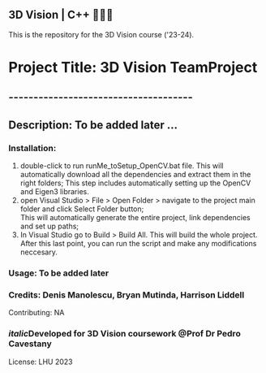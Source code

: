 ## 3D Vision | C++ 👨🏻‍💻

This is the repository for the 3D Vision course ('23-24).

# Project Title: 3D Vision TeamProject

## -------------------------------------

## Description: To be added later ...

### Installation:
1. double-click to run runMe_toSetup_OpenCV.bat file. This will automatically download all the dependencies and extract them in the right folders;
   This step includes automatically setting up the OpenCV and Eigen3 libraries.
2. open Visual Studio > File > Open Folder > navigate to the project main folder and click Select Folder button; 		
   This will automatically generate the entire project, link dependencies and set up paths;
3. In Visual Studio go to Build > Build All. This will build the whole project.
   After this last point, you can run the script and make any modifications neccesary.


### Usage: To be added later

### Credits: Denis Manolescu, Bryan Mutinda, Harrison Liddell
Contributing: NA

### *italic*Developed for 3D Vision coursework @Prof Dr Pedro Cavestany

License: LHU 2023
